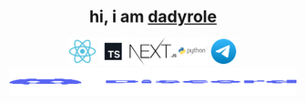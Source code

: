 <h1 align="center">hi, i am <a href="https://github.com/dadyrole">dadyrole</a></h1>
<div align="center">
  <img height="50px" src="media/react.svg"/>
  <img height="50px" src="media/ts.svg"/>
  <img height="50px" src="media/nextjs.svg"/>
  <img height="50px" src="media/python.svg"/>
  <img height="50px" src="media/telegram.svg"/>
  <img height="50px" width="100%" src="media/discord.svg"/>
</div>
